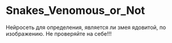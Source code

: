 # Snakes_Venomous_or_Not
Нейросеть для определения, является ли змея ядовитой, по изображению. Не проверяйте на себе!!!
